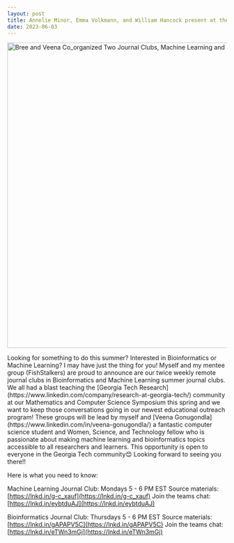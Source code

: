 ```yaml
---
layout: post
title: Annelie Minor, Emma Volkmann, and William Hancock present at the Undergraduate Research Symposium
date: 2023-06-03
---
```

<img src="https://media.licdn.com/dms/image/D5622AQEv-Qhx6VQiNw/feedshare-shrink_2048_1536/0/1686353731184?e=1690416000&v=beta&t=5hnJU6439WZi2nnUX2tszt2sNdytdeVzJMKGe-gXVEo" 
alt="Bree and Veena Co_organized Two Journal Clubs, Machine Learning and Bioinformatics"
     width=700>   
<p>Looking for something to do this summer? Interested in Bioinformatics or Machine Learning? I may have just the thing for you!
Myself and my mentee group (FishStalkers) are proud to announce are our twice weekly remote journal clubs in Bioinformatics and Machine Learning summer journal clubs. We all had a blast teaching the [Georgia Tech Research](https://www.linkedin.com/company/research-at-georgia-tech/) community at our Mathematics and Computer Science Symposium this spring and we want to keep those conversations going in our newest educational outreach program!
These groups will be lead by myself and [Veena Gonugondla](https://www.linkedin.com/in/veena-gonugondla/) a fantastic computer science student and Women, Science, and Technology fellow who is passionate about making machine learning and bioinformatics topics accessible to all researchers and learners.
This opportunity is open to everyone in the Georgia Tech community😊
Looking forward to seeing you there!!

Here is what you need to know:

Machine Learning Journal Club: Mondays 5 - 6 PM EST
Source materials: [https://lnkd.in/g-c_xauf](https://lnkd.in/g-c_xauf)
Join the teams chat: [https://lnkd.in/eybtduAJ](https://lnkd.in/eybtduAJ)

Bioinformatics Journal Club: Thursdays 5 - 6 PM EST
Source materials: [https://lnkd.in/gAPAPV5C](https://lnkd.in/gAPAPV5C)
Join the teams chat: [https://lnkd.in/eTWn3mGj](https://lnkd.in/eTWn3mGj)</p>
